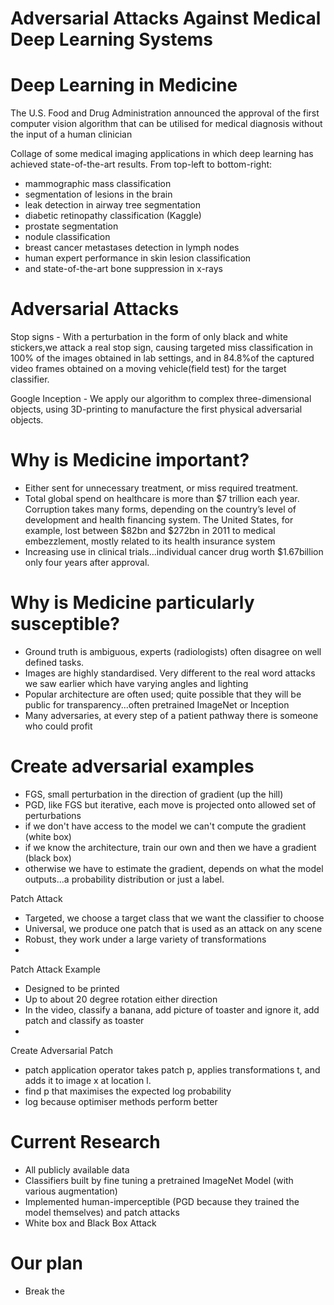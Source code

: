 # Adversarial Attacks Against Medical Deep Learning Systems

# Deep Learning in Medicine

The U.S. Food and Drug Administration announced the approval of the first computer vision algorithm that can be utilised for medical diagnosis without the input of a human clinician


Collage of some medical imaging applications in which deep learning has achieved state-of-the-art results. From top-left to bottom-right:

- mammographic mass classification
- segmentation of lesions in the brain 
- leak detection in airway tree segmentation 
- diabetic retinopathy classification (Kaggle)
- prostate segmentation
- nodule classification
- breast cancer metastases detection in lymph nodes
- human expert performance in skin lesion classification
- and state-of-the-art bone suppression in x-rays



# Adversarial Attacks

Stop signs - With a perturbation in the form of only black and white stickers,we attack a real stop sign, causing targeted miss classification in 100% of the images obtained in lab settings, and in 84.8%of the captured video frames obtained on a moving vehicle(field test) for the target classifier.

Google Inception - We apply our algorithm to complex three-dimensional objects, using 3D-printing to manufacture the first physical adversarial objects.


# Why is Medicine important?

- Either sent for unnecessary treatment, or miss required treatment.
- Total global spend on healthcare is more than $7 trillion each year. Corruption takes many forms, depending on the country’s level of development and health financing system. The United States, for example, lost between $82bn and $272bn in 2011 to medical embezzlement, mostly related to its health insurance system
- Increasing use in clinical trials...individual cancer drug worth $1.67billion only four years after approval.



# Why is Medicine particularly susceptible?

- Ground truth is ambiguous, experts (radiologists) often disagree on well defined tasks.
- Images are highly standardised. Very different to the real word attacks we saw earlier which have varying angles and lighting
- Popular architecture are often used; quite possible that they will be public for transparency...often pretrained ImageNet or Inception
- Many adversaries, at every step of a patient pathway there is someone who could profit


# Create adversarial examples

- FGS, small perturbation in the direction of gradient (up the hill)
- PGD, like FGS but iterative, each move is projected onto allowed set of perturbations
- if we don't have access to the model we can't compute the gradient (white box)
- if we know the architecture, train our own and then we have a gradient (black box)
- otherwise we have to estimate the gradient, depends on what the model outputs...a probability distribution or just a label.

Patch Attack
- Targeted, we choose a target class that we want the classifier to choose
- Universal, we produce one patch that is used as an attack on any scene
- Robust, they work under a large variety of transformations
- 

Patch Attack Example
- Designed to be printed
- Up to about 20 degree rotation either direction
- In the video, classify a banana, add picture of toaster and ignore it, add patch and classify as toaster
- 

Create Adversarial Patch
- patch application operator takes patch p, applies transformations t, and adds it to image x at location l.
- find p that maximises the expected log probability
- log because optimiser methods perform better


# Current Research
- All publicly available data
- Classifiers built by fine tuning a pretrained ImageNet Model (with various augmentation)
- Implemented human-imperceptible (PGD because they trained the model themselves) and patch attacks
- White box and Black Box Attack


# Our plan
- Break the